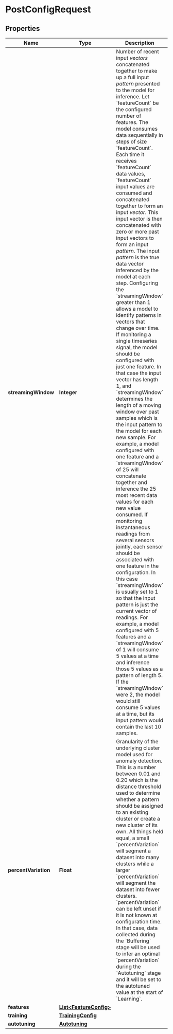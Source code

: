 

# PostConfigRequest


## Properties

| Name | Type | Description | Notes |
|------------ | ------------- | ------------- | -------------|
|**streamingWindow** | **Integer** | Number of recent input _vectors_ concatenated together to make up a full input _pattern_ presented to the model for inference.  Let &#x60;featureCount&#x60; be the configured number of features. The model consumes data sequentially in steps of size &#x60;featureCount&#x60;. Each time it receives &#x60;featureCount&#x60; data values, &#x60;featureCount&#x60; input values are consumed and concatenated together to form an input _vector_. This input vector is then concatenated with zero or more past input vectors to form an input _pattern_. The input _pattern_ is the true data vector inferenced by the model at each step. Configuring the &#x60;streamingWindow&#x60; greater than 1 allows a model to identify patterns in vectors that change over time.  If monitoring a single timeseries signal, the model should be configured with just one feature. In that case the input vector has length 1, and &#x60;streamingWindow&#x60; determines the length of a moving window over past samples which is the input pattern to the model for each new sample. For example, a model configured with one feature and a &#x60;streamingWindow&#x60; of 25 will concatenate together and inference the 25 most recent data values for each new value consumed.  If monitoring instantaneous readings from several sensors jointly, each sensor should be associated with one feature in the configuration. In this case &#x60;streamingWindow&#x60; is usually set to 1 so that the input pattern is just the current vector of readings. For example, a model configured with 5 features and a &#x60;streamingWindow&#x60; of 1 will consume 5 values at a time and inference those 5 values as a pattern of length 5. If the &#x60;streamingWindow&#x60; were 2, the model would still consume 5 values at a time, but its input pattern would contain the last 10 samples. |  |
|**percentVariation** | **Float** | Granularity of the underlying cluster model used for anomaly detection. This is a number between 0.01 and 0.20 which is the distance threshold used to determine whether a pattern should be assigned to an existing cluster or create a new cluster of its own. All things held equal, a small &#x60;percentVariation&#x60; will segment a dataset into many clusters while a larger &#x60;percentVariation&#x60; will segment the dataset into fewer clusters.  &#x60;percentVariation&#x60; can be left unset if it is not known at configuration time. In that case, data collected during the &#x60;Buffering&#x60; stage will be used to infer an optimal &#x60;percentVariation&#x60; during the &#x60;Autotuning&#x60; stage and it will be set to the autotuned value at the start of &#x60;Learning&#x60;. |  [optional] |
|**features** | [**List&lt;FeatureConfig&gt;**](FeatureConfig.md) |  |  |
|**training** | [**TrainingConfig**](TrainingConfig.md) |  |  [optional] |
|**autotuning** | [**Autotuning**](Autotuning.md) |  |  [optional] |



